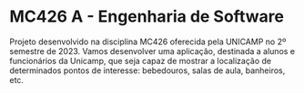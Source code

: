 # MC426 A - Engenharia de Software
Projeto desenvolvido na disciplina MC426 oferecida pela UNICAMP no 2º semestre de 2023.
Vamos desenvolver uma aplicação, destinada a alunos e funcionários da Unicamp, que seja capaz de mostrar a localização de determinados pontos de interesse: bebedouros, salas de aula, banheiros, etc.  
